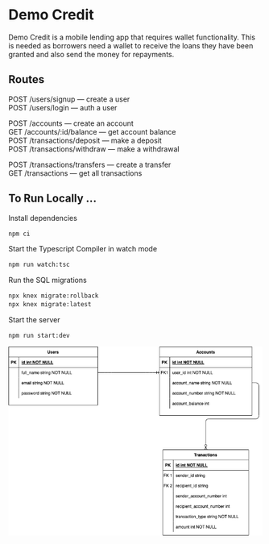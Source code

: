 # Demo Credit

Demo Credit is a mobile lending app that requires wallet functionality. This is needed as borrowers need a wallet to receive the loans they have been granted and also send the money for repayments.

## Routes
POST /users/signup — create a user\
POST /users/login — auth a user

POST /accounts — create an account\
GET /accounts/:id/balance — get account balance\
POST /transactions/deposit — make a deposit\
POST /transactions/withdraw — make a withdrawal

POST /transactions/transfers — create a transfer\
GET /transactions — get all transactions

## To Run Locally ...
Install dependencies

```bash
npm ci
```

Start the Typescript Compiler in watch mode

```bash
npm run watch:tsc
```

Run the SQL migrations 

```bash
npx knex migrate:rollback
npx knex migrate:latest
```

Start the server

```bash
npm run start:dev
```

![](img/entity-relationship_diagram.png)